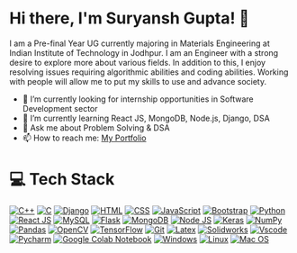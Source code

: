 # Hi there, I'm Suryansh Gupta! 👋

I am a Pre-final Year UG currently majoring in Materials Engineering at Indian Institute of Technology in Jodhpur. I am an Engineer with a strong desire to explore more about various fields.
In addition to this, I enjoy resolving issues requiring algorithmic abilities and coding abilities. Working with people will allow me to put my skills to use and advance society. 

- 🔭 I’m currently looking for internship opportunities in Software Development sector
- 🌱 I’m currently learning React JS, MongoDB, Node.js, Django, DSA
- 💬 Ask me about Problem Solving & DSA 
- 📫 How to reach me: [My Portfolio](https://suryansh9000.github.io/SG_Portfolio/) 

# 💻 Tech Stack

[![C++](https://img.shields.io/badge/-C++-blue)](#)
[![C](https://img.shields.io/badge/-C-blue)](#)
[![Django](https://img.shields.io/badge/-Django-black)](#)
[![HTML](https://img.shields.io/badge/-HTML-orange)](#)
[![CSS](https://img.shields.io/badge/-CSS-blue)](#)
[![JavaScript](https://img.shields.io/badge/-JavaScript-yellow)](#)
[![Bootstrap](https://img.shields.io/badge/-Bootstrap-purple)](#)
[![Python](https://img.shields.io/badge/-Python-yellow)](#)
[![React JS](https://img.shields.io/badge/-React%20JS-blue)](#)
[![MySQL](https://img.shields.io/badge/-MySQL-blue)](#)
[![Flask](https://img.shields.io/badge/-Flask-blue)](#)
[![MongoDB](https://img.shields.io/badge/-MongoDB-blue)](#)
[![Node JS](https://img.shields.io/badge/-Node%20JS-blue)](#)
[![Keras](https://img.shields.io/badge/-Keras-blue)](#)
[![NumPy](https://img.shields.io/badge/-NumPy-blue)](#)
[![Pandas](https://img.shields.io/badge/-Pandas-blue)](#)
[![OpenCV](https://img.shields.io/badge/-OpenCV-blue)](#)
[![TensorFlow](https://img.shields.io/badge/-TensorFlow-blue)](#)
[![Git](https://img.shields.io/badge/-Git-blue)](#)
[![Latex](https://img.shields.io/badge/-Latex-blue)](#)
[![Solidworks](https://img.shields.io/badge/-Solidworks-blue)](#)
[![Vscode](https://img.shields.io/badge/-Vscode-blue)](#)
[![Pycharm](https://img.shields.io/badge/-Pycharm-blue)](#)
[![Google Colab Notebook](https://img.shields.io/badge/-Google%20Colab%20Notebook-blue)](#)
[![Windows](https://img.shields.io/badge/-Windows-blue)](#)
[![Linux](https://img.shields.io/badge/-Linux-blue)](#)
[![Mac OS](https://img.shields.io/badge/-Mac%20OS-blue)](#)

